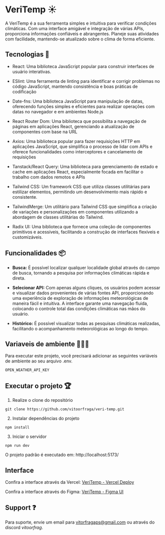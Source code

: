 
# VeriTemp ☀️

A VeriTemp é a sua ferramenta simples e intuitiva para verificar condições climáticas. Com uma interface amigável e integração de várias APIs, proporciona informações confiáveis e abrangentes. Planeje suas atividades com facilidade, mantendo-se atualizado sobre o clima de forma eficiente.



## Tecnologias 🚀

- React: Uma biblioteca JavaScript popular para construir interfaces de usuário interativas.

- ESlint: Uma ferramenta de linting para identificar e corrigir problemas no código JavaScript, mantendo consistência e boas práticas de codificação

- Date-fns: Uma biblioteca JavaScript para manipulação de datas, oferecendo funções simples e eficientes para realizar operações com datas no navegador e em ambientes Node.js

- React Router Dom: Uma biblioteca que possibilita a navegação de páginas em aplicações React, gerenciando a atualização de componentes com base na URL

- Axios: Uma biblioteca popular para fazer requisições HTTP em aplicações JavaScript, que simplifica o processo de lidar com APIs e oferece funcionalidades como interceptores e cancelamento de requisições

- Tanstack/React Query: Uma biblioteca para gerenciamento de estado e cache em aplicações React, especialmente focada em facilitar o trabalho com dados remotos e APIs

- Tailwind CSS: Um framework CSS que utiliza classes utilitárias para estilizar elementos, permitindo um desenvolvimento mais rápido e consistente.
  
- TailwindMerge: Um utilitário para Tailwind CSS que simplifica a criação de variações e personalizações em componentes utilizando a abordagem de classes utilitárias do Tailwind.

- Radix UI: Uma biblioteca que fornece uma coleção de componentes primitivos e acessíveis, facilitando a construção de interfaces flexíveis e customizáveis.


## Funcionalidades 📦

- **Busca:**  É possível localizar qualquer localidade global através do campo de busca, tornando a pesquisa por informações climáticas rápida e direta.

- **Selecionar API:** Com apenas alguns cliques, os usuários podem acessar e visualizar dados provenientes de várias fontes API, proporcionando uma experiência de exploração de informações meteorológicas de maneira fácil e intuitiva. A interface garante uma navegação fluida, colocando o controle total das condições climáticas nas mãos do usuário.

- **Histórico:** É possível visualizar todas  as pesquisas climáticas realizadas, facilitando o acompanhamento meteorológicas ao longo do tempo.


## Variaveis de ambiente 🕵🏻‍♂️
Para executar este projeto, você precisará adicionar as seguintes variáveis de ambiente ao seu arquivo .env.

`OPEN_WEATHER_API_KEY`

## Executar o projeto 🏆
1. Realize o clone do repositório
```
git clone https://github.com/vitoorfraga/veri-temp.git
```
2. Instalar dependências do projeto
```
npm install
```
3. Iniciar o servidor
```
npm run dev
```

O projeto padrão é executado em: http://localhost:5173/

## Interface
Confira a interface através da Vercel: [VeriTemp - Vercel Deploy](https://veri-temp.vercel.app/)

Confira a interface através do Figma: [VeriTemp - Figma UI](https://www.figma.com/file/PL6XBrRZe68HEVIQFrVPqO/Veipag?type=design&node-id=0%3A1&mode=dev&t=YEH0xlvzzgg69lwQ-1)



## Support ❓
Para suporte, envie um email para vitorfragaps@gmail.com ou através do discord *vitoorfrag*.



